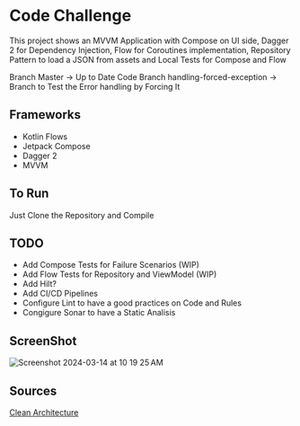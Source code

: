 # Code Challenge
This project shows an MVVM Application with Compose on UI side, Dagger 2 for Dependency Injection, Flow for Coroutines implementation, Repository Pattern to load a JSON 
from assets and Local Tests for Compose and Flow

Branch Master  -> Up to Date Code
Branch handling-forced-exception -> Branch to Test the Error handling by Forcing It

## Frameworks
- Kotlin Flows
- Jetpack Compose
- Dagger 2
- MVVM

## To Run 
Just Clone the Repository and Compile

## TODO
- Add Compose Tests for Failure Scenarios (WIP)
- Add Flow Tests for Repository and ViewModel (WIP)
- Add Hilt?
- Add CI/CD Pipelines
- Configure Lint to have a good practices on Code and Rules 
- Congigure Sonar to have a Static Analisis

## ScreenShot
![Screenshot 2024-03-14 at 10 19 25 AM](https://github.com/IGonzB/Challenge_App/assets/110133120/b0325bdc-5e1e-40cf-a01e-e7af5ba1a182)




## Sources 
[Clean Architecture](https://blog.cleancoder.com/uncle-bob/2012/08/13/the-clean-architecture.html)
